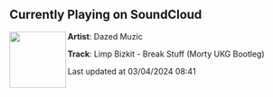 ## Currently Playing on SoundCloud

[<img align="left" width="100" src="https://i1.sndcdn.com/artworks-DAwBUA0VP40bxCYu-GxbKCQ-t500x500.jpg">](https://soundcloud.com/label-dazed/limp-bizkit-break-stuff-morty-ukg-bootleg)

**Artist**: Dazed Muzic 

**Track**: Limp Bizkit - Break Stuff (Morty UKG Bootleg)

Last updated at 03/04/2024 08:41

